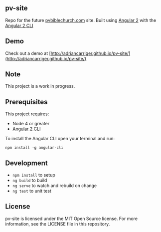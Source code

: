 ## pv-site

Repo for the future [pvbiblechurch.com](http://pvbiblechurch.com/) site. Built using [Angular 2](https://github.com/angular/angular) with the [Angular 2 CLI](https://github.com/angular/angular-cli)

## Demo

Check out a demo at [http://adriancarriger.github.io/pv-site/](http://adriancarriger.github.io/pv-site/)

## Note

This project is a work in progress.

## Prerequisites

This project requires:
* Node 4 or greater
* [Angular 2 CLI](https://github.com/angular/angular-cli)

To install the Angular CLI open your terminal and run:

`npm install -g angular-cli`

## Development

* `npm install` to setup
* `ng build` to build
* `ng serve` to watch and rebuild on change
* `ng test` to unit test

## License

 pv-site is licensed under the MIT Open Source license. For more information, see the LICENSE file in this repository.
